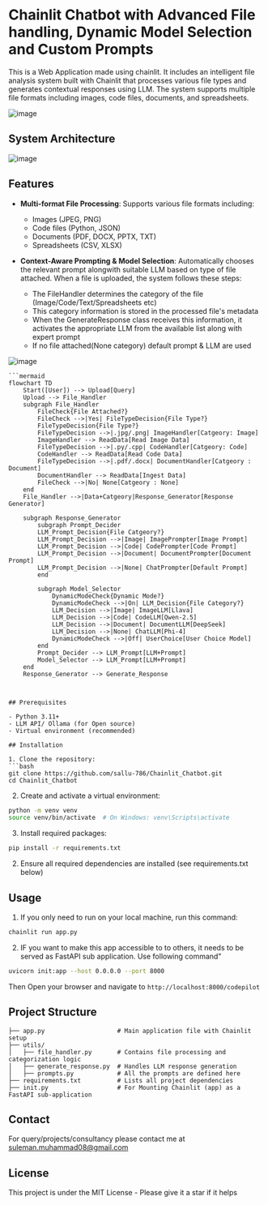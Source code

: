# Chainlit Chatbot with Advanced File handling, Dynamic Model Selection and Custom Prompts
This is a Web Application made using chainlit. It includes an intelligent file analysis system built with Chainlit that processes various file types and generates contextual responses using LLM. The system supports multiple file formats including images, code files, documents, and spreadsheets.


![image](https://github.com/user-attachments/assets/1a6116b5-2387-44bf-9159-d02b372cb274)


## System Architecture
![image](https://github.com/user-attachments/assets/c94bb7a9-2ddb-4a82-b82d-38fff73a9740)


## Features

- **Multi-format File Processing**: Supports various file formats including:
  - Images (JPEG, PNG)
  - Code files (Python, JSON)
  - Documents (PDF, DOCX, PPTX, TXT)
  - Spreadsheets (CSV, XLSX)


- **Context-Aware Prompting & Model Selection**: Automatically chooses the relevant prompt alongwith suitable LLM based on type of file attached.
  When a file is uploaded, the system follows these steps:

  - The FileHandler determines the category of the file (Image/Code/Text/Spreadsheets etc)
  - This category information is stored in the processed file's metadata
  - When the GenerateResponse class receives this information, it activates the appropriate LLM from the available list along with expert prompt
  - If no file attached(None category) default prompt & LLM are used

![image](https://github.com/user-attachments/assets/d9ac8f69-66c9-4615-9255-10ae203ff1aa)


```mermaid
```mermaid
flowchart TD
    Start([User]) --> Upload[Query]
    Upload --> File_Handler
    subgraph File_Handler
        FileCheck{File Attached?}
        FileCheck -->|Yes| FileTypeDecision{File Type?}
        FileTypeDecision{File Type?}
        FileTypeDecision -->|.jpg/.png| ImageHandler[Catgeory: Image]
        ImageHandler --> ReadData[Read Image Data]
        FileTypeDecision -->|.py/.cpp| CodeHandler[Catgeory: Code]
        CodeHandler --> ReadData[Read Code Data]
        FileTypeDecision -->|.pdf/.docx| DocumentHandler[Catgeory : Document]
        DocumentHandler --> ReadData[Ingest Data]
        FileCheck -->|No| None[Catgeory : None]
    end
    File_Handler -->|Data+Catgeory|Response_Generator[Response Generator]

    subgraph Response_Generator
        subgraph Prompt_Decider
        LLM_Prompt_Decision{File Catgeory?}
        LLM_Prompt_Decision -->|Image| ImagePrompter[Image Prompt]
        LLM_Prompt_Decision -->|Code| CodePrompter[Code Prompt]
        LLM_Prompt_Decision -->|Document| DocumentPrompter[Document Prompt]
        LLM_Prompt_Decision -->|None| ChatPrompter[Default Prompt]
        end
        
        subgraph Model_Selector
            DynamicModeCheck{Dynamic Mode?}
            DynamicModeCheck -->|On| LLM_Decision{File Category?}
            LLM_Decision -->|Image| ImageLLM[Llava]
            LLM_Decision -->|Code| CodeLLM[Qwen-2.5]
            LLM_Decision -->|Document| DocumentLLM[DeepSeek]
            LLM_Decision -->|None| ChatLLM[Phi-4]
            DynamicModeCheck -->|Off| UserChoice[User Choice Model]
        end
        Prompt_Decider --> LLM_Prompt[LLM+Prompt]
        Model_Selector --> LLM_Prompt[LLM+Prompt]
    end
    Response_Generator --> Generate_Response
```
```


## Prerequisites

- Python 3.11+
- LLM API/ Ollama (for Open source)
- Virtual environment (recommended)

## Installation

1. Clone the repository:
```bash
git clone https://github.com/sallu-786/Chainlit_Chatbot.git
cd Chainlit_Chatbot
```

2. Create and activate a virtual environment:
```bash
python -m venv venv
source venv/bin/activate  # On Windows: venv\Scripts\activate
```

3. Install required packages:
```bash
pip install -r requirements.txt
```


2. Ensure all required dependencies are installed (see requirements.txt below)

## Usage

1. If you only need to run on your local machine, run this command:
```bash
chainlit run app.py 
```
2. IF you want to make this app accessible to to others, it needs to be served as FastAPI sub application. Use following command"
```bash
uvicorn init:app --host 0.0.0.0 --port 8000 
```
Then Open your browser and navigate to `http://localhost:8000/codepilot`


## Project Structure

```
├── app.py                    # Main application file with Chainlit setup
├── utils/
│   ├── file_handler.py       # Contains file processing and categorization logic
│   ├── generate_response.py  # Handles LLM response generation
│   ├── prompts.py            # All the prompts are defined here
├── requirements.txt          # Lists all project dependencies
├── init.py                   # For Mounting Chainlit (app) as a FastAPI sub-application

```

## Contact
For query/projects/consultancy please contact me at suleman.muhammad08@gmail.com

## License
This project is under the MIT License - Please give it a star if it helps
